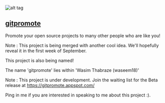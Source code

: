 ![alt tag](https://raw.githubusercontent.com/waseem18/gitpromote/master/static/images/dp.PNG)

<a href="https://gitpromote.appspot.com/"><h2>gitpromote</h2></a>

Promote your open source projects to many other people who are like you!

Note : This project is being merged with another cool idea. We'll hopefully reveal it in the first week of September.

This project is also being named!

The name 'gitpromote' lies within 'Wasim Thabraze (waseem18)'



Note : This project is under development. Join the waiting list for the Beta release at https://gitpromote.appspot.com/

Ping in me if you are interested in speaking to me about this project :).
